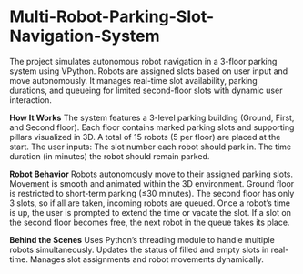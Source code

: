 # Multi-Robot-Parking-Slot-Navigation-System
The project simulates autonomous robot navigation in a 3-floor parking system using VPython. Robots are assigned slots based on user input and move autonomously. It manages real-time slot availability, parking durations, and queueing for limited second-floor slots with dynamic user interaction.


**How It Works**
The system features a 3-level parking building (Ground, First, and Second floor).
Each floor contains marked parking slots and supporting pillars visualized in 3D.
A total of 15 robots (5 per floor) are placed at the start.
The user inputs:
The slot number each robot should park in.
The time duration (in minutes) the robot should remain parked.


**Robot Behavior**
Robots autonomously move to their assigned parking slots.
Movement is smooth and animated within the 3D environment.
Ground floor is restricted to short-term parking (≤30 minutes).
The second floor has only 3 slots, so if all are taken, incoming robots are queued.
Once a robot’s time is up, the user is prompted to extend the time or vacate the slot.
If a slot on the second floor becomes free, the next robot in the queue takes its place.


**Behind the Scenes**
Uses Python’s threading module to handle multiple robots simultaneously.
Updates the status of filled and empty slots in real-time.
Manages slot assignments and robot movements dynamically.

